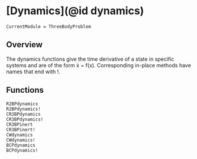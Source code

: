 # [Dynamics](@id dynamics)
```@meta
CurrentModule = ThreeBodyProblem
```
## Overview
The dynamics functions give the time derivative of a state in specific systems and are of the form ẋ = f(x). Corresponding in-place methods have names that end with !.

## Functions


```@docs
R2BPdynamics
R2BPdynamics!
CR3BPdynamics
CR3BPdynamics!
CR3BPinert
CR3BPinert!
CWdynamics
CWdynamics!
BCPdynamics
BCPdynamics!
```
